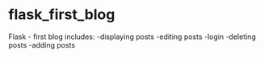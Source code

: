 # flask_first_blog
Flask - first blog 
includes:
-displaying posts
-editing posts
-login
-deleting posts
-adding posts
